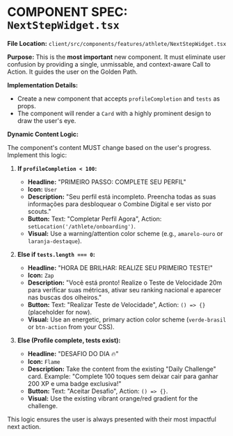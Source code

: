 # COMPONENT SPEC: `NextStepWidget.tsx`

**File Location:** `client/src/components/features/athlete/NextStepWidget.tsx`

**Purpose:** This is the **most important** new component. It must eliminate user confusion by providing a single, unmissable, and context-aware Call to Action. It guides the user on the Golden Path.

**Implementation Details:**
-   Create a new component that accepts `profileCompletion` and `tests` as props.
-   The component will render a `Card` with a highly prominent design to draw the user's eye.

**Dynamic Content Logic:**

The component's content MUST change based on the user's progress. Implement this logic:

1.  **If `profileCompletion < 100`:**
    -   **Headline:** "PRIMEIRO PASSO: COMPLETE SEU PERFIL"
    -   **Icon:** `User`
    -   **Description:** "Seu perfil está incompleto. Preencha todas as suas informações para desbloquear o Combine Digital e ser visto por scouts."
    -   **Button:** Text: "Completar Perfil Agora", Action: `setLocation('/athlete/onboarding')`.
    -   **Visual:** Use a warning/attention color scheme (e.g., `amarelo-ouro` or `laranja-destaque`).

2.  **Else if `tests.length === 0`:**
    -   **Headline:** "HORA DE BRILHAR: REALIZE SEU PRIMEIRO TESTE!"
    -   **Icon:** `Zap`
    -   **Description:** "Você está pronto! Realize o Teste de Velocidade 20m para verificar suas métricas, ativar seu ranking nacional e aparecer nas buscas dos olheiros."
    -   **Button:** Text: "Realizar Teste de Velocidade", Action: `() => {}` (placeholder for now).
    -   **Visual:** Use an energetic, primary action color scheme (`verde-brasil` or `btn-action` from your CSS).

3.  **Else (Profile complete, tests exist):**
    -   **Headline:** "DESAFIO DO DIA 🔥"
    -   **Icon:** `Flame`
    -   **Description:** Take the content from the existing "Daily Challenge" card. Example: "Complete 100 toques sem deixar cair para ganhar 200 XP e uma badge exclusiva!"
    -   **Button:** Text: "Aceitar Desafio", Action: `() => {}`.
    -   **Visual:** Use the existing vibrant orange/red gradient for the challenge.

This logic ensures the user is always presented with their most impactful next action.